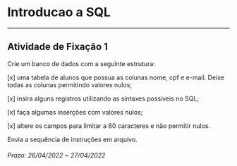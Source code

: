 # Introducao a SQL

---  

## Atividade de Fixação 1  

Crie um banco de dados com a seguinte estrutura:  

[x] uma tabela de alunos que possua as colunas nome, cpf e e-mail. Deixe todas as colunas permitindo valores nulos;  

[x] insira alguns registros utilizando as sintaxes possíveis no SQL;  

[x] faça algumas inserções com valores nulos;  

[x] altere os campos para limitar a 60 caracteres e não permitir nulos.  

Envia a sequência de instruções em arquivo.  

###### Prazo: 26/04/2022 ~ 27/04/2022  

